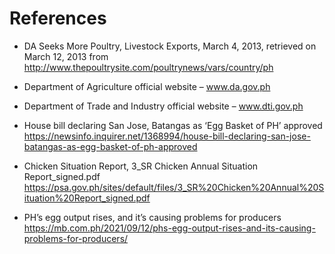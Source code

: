 # References

- DA Seeks More Poultry, Livestock Exports, March 4, 2013, retrieved on March 12, 2013 from
http://www.thepoultrysite.com/poultrynews/vars/country/ph

- Department of Agriculture official website – www.da.gov.ph

- Department of Trade and Industry official website – www.dti.gov.ph

- House bill declaring San Jose, Batangas as ‘Egg Basket of PH’ approved<br/>
https://newsinfo.inquirer.net/1368994/house-bill-declaring-san-jose-batangas-as-egg-basket-of-ph-approved

- Chicken Situation Report, 3_SR Chicken Annual Situation Report_signed.pdf
https://psa.gov.ph/sites/default/files/3_SR%20Chicken%20Annual%20Situation%20Report_signed.pdf

- PH’s egg output rises, and it’s causing problems for producers
https://mb.com.ph/2021/09/12/phs-egg-output-rises-and-its-causing-problems-for-producers/

